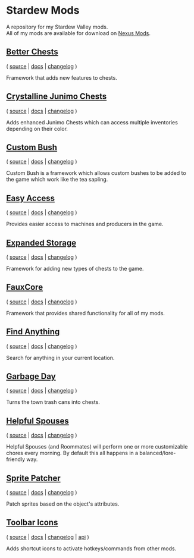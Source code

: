 ﻿# Stardew Mods

A repository for my Stardew Valley mods.  
All of my mods are available for download
on [Nexus Mods](https://www.nexusmods.com/users/1643034?tab=user+files&BH=0).

## [Better Chests](https://www.nexusmods.com/stardewvalley/mods/9791)

( [source](BetterChests)
| [docs](BetterChests/README.md)
| [changelog](BetterChests/CHANGELOG.md) )

Framework that adds new features to chests.

## [Crystalline Junimo Chests](http://www.nexusmods.com/stardewvalley/)

( [source](CrystallineJunimoChests)
| [docs](CrystallineJunimoChests/README.md)
| [changelog](CrystallineJunimoChests/CHANGELOG.md) )

Adds enhanced Junimo Chests which can access multiple inventories depending on
their color.

## [Custom Bush](https://www.nexusmods.com/stardewvalley/mods/TBD)

( [source](CustomBush)
| [docs](CustomBush/README.md)
| [changelog](CustomBush/CHANGELOG.md) )

Custom Bush is a framework which allows custom bushes to be added to the game
which work like the tea sapling.

## [Easy Access](https://www.nexusmods.com/stardewvalley/mods/11002)

( [source](EasyAccess)
| [docs](EasyAccess/README.md)
| [changelog](EasyAccess/CHANGELOG.md) )

Provides easier access to machines and producers in the game.

## [Expanded Storage](https://www.nexusmods.com/stardewvalley/mods/7431)

( [source](ExpandedStorage)
| [docs](ExpandedStorage/README.md)
| [changelog](ExpandedStorage/CHANGELOG.md) )

Framework for adding new types of chests to the game.

## [FauxCore](https://www.nexusmods.com/stardewvalley/mods/11001)

( [source](FauxCore)
| [docs](FauxCore/README.md)
| [changelog](FauxCore/CHANGELOG.md) )

Framework that provides shared functionality for all of my mods.

## [Find Anything](https://www.nexusmods.com/stardewvalley/)

( [source](FindAnything)
| [docs](FindAnything/README.md)
| [changelog](FindAnything/CHANGELOG.md) )

Search for anything in your current location.

## [Garbage Day](https://www.nexusmods.com/stardewvalley/mods/8204)

( [source](GarbageDay)
| [docs](GarbageDay/README.md)
| [changelog](GarbageDay/CHANGELOG.md) )

Turns the town trash cans into chests.

## [Helpful Spouses](https://www.nexusmods.com/stardewvalley/mods/5175)

( [source](HelpfulSpouses)
| [docs](HelpfulSpouses/README.md)
| [changelog](HelpfulSpouses/CHANGELOG.md) )

Helpful Spouses (and Roommates) will perform one or more customizable chores
every morning. By default this all happens
in a balanced/lore-friendly way.

## [Sprite Patcher](https://www.nexusmods.com/stardewvalley/)

( [source](SpritePatcher)
| [docs](SpritePatcher/README.md)
| [changelog](SpritePatcher/CHANGELOG.md) )

Patch sprites based on the object's attributes.

## [Toolbar Icons](https://www.nexusmods.com/stardewvalley/mods/11026)

( [source](ToolbarIcons)
| [docs](ToolbarIcons/README.md)
| [changelog](ToolbarIcons/CHANGELOG.md)
| [api](Common/Services/Integrations/ToolbarIcons/IToolbarIconsApi.cs) )

Adds shortcut icons to activate hotkeys/commands from other mods.
